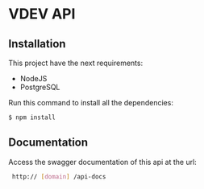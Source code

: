 # VDEV API

## Installation

This project have the next requirements:
  * NodeJS
  * PostgreSQL

Run this command to install all the dependencies:

```bash
$ npm install
```
## Documentation
Access the swagger documentation of this api at the url:
```bash
 http:// [domain] /api-docs
```

